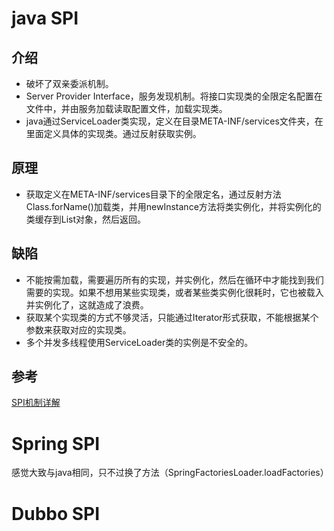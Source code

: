 # java SPI
## 介绍
- 破坏了双亲委派机制。
- Server Provider Interface，服务发现机制。将接口实现类的全限定名配置在文件中，并由服务加载读取配置文件，加载实现类。
- java通过ServiceLoader类实现，定义在目录META-INF/services文件夹，在里面定义具体的实现类。通过反射获取实例。
## 原理
- 获取定义在META-INF/services目录下的全限定名，通过反射方法Class.forName()加载类，并用newInstance方法将类实例化，并将实例化的类缓存到List对象，然后返回。
## 缺陷
- 不能按需加载，需要遍历所有的实现，并实例化，然后在循环中才能找到我们需要的实现。如果不想用某些实现类，或者某些类实例化很耗时，它也被载入并实例化了，这就造成了浪费。
- 获取某个实现类的方式不够灵活，只能通过Iterator形式获取，不能根据某个参数来获取对应的实现类。
- 多个并发多线程使用ServiceLoader类的实例是不安全的。
## 参考
[SPI机制详解](https://pdai.tech/md/java/advanced/java-advanced-spi.html)


# Spring SPI
感觉大致与java相同，只不过换了方法（SpringFactoriesLoader.loadFactories）

# Dubbo SPI
